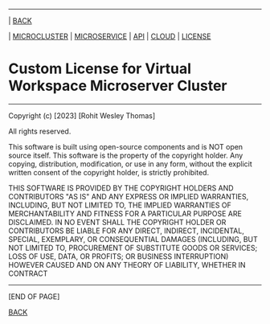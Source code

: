 
---
| [BACK](README.md)

| [MICROCLUSTER](microservers/INFO.md)
| [MICROSERVICE](INFO_PROJMANG.md)
| [API](INFO_DOC.md)
| [CLOUD](INFO_CLOUD.md)
| [LICENSE](LICENSE.md)

# Custom License for Virtual Workspace Microserver Cluster

---

Copyright (c) [2023] [Rohit Wesley Thomas]

All rights reserved.

This software is built using open-source components and is NOT open source itself. This software is the property of the copyright holder. Any copying, distribution, modification, or use in any form, without the explicit written consent of the copyright holder, is strictly prohibited.

THIS SOFTWARE IS PROVIDED BY THE COPYRIGHT HOLDERS AND CONTRIBUTORS "AS IS" AND ANY EXPRESS OR IMPLIED WARRANTIES, INCLUDING, BUT NOT LIMITED TO, THE IMPLIED WARRANTIES OF MERCHANTABILITY AND FITNESS FOR A PARTICULAR PURPOSE ARE DISCLAIMED. IN NO EVENT SHALL THE COPYRIGHT HOLDER OR CONTRIBUTORS BE LIABLE FOR ANY DIRECT, INDIRECT, INCIDENTAL, SPECIAL, EXEMPLARY, OR CONSEQUENTIAL DAMAGES (INCLUDING, BUT NOT LIMITED TO, PROCUREMENT OF SUBSTITUTE GOODS OR SERVICES; LOSS OF USE, DATA, OR PROFITS; OR BUSINESS INTERRUPTION) HOWEVER CAUSED AND ON ANY THEORY OF LIABILITY, WHETHER IN CONTRACT

---

[END OF PAGE]

[BACK](README.md)